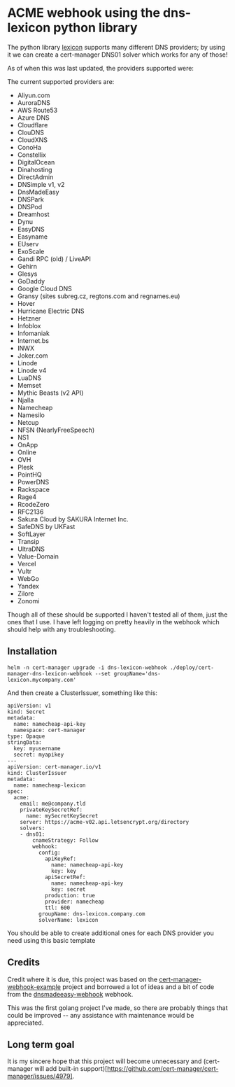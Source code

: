 # ACME webhook using the dns-lexicon python library

The python library [lexicon](https://pypi.org/project/dns-lexicon/) supports many different
DNS providers; by using it we can create a cert-manager DNS01 solver which works for any of those!

As of when this was last updated, the providers supported were:

The current supported providers are:

* Aliyun.com
* AuroraDNS
* AWS Route53
* Azure DNS
* Cloudflare
* ClouDNS
* CloudXNS
* ConoHa
* Constellix
* DigitalOcean
* Dinahosting
* DirectAdmin
* DNSimple v1, v2
* DnsMadeEasy
* DNSPark
* DNSPod
* Dreamhost
* Dynu
* EasyDNS
* Easyname
* EUserv
* ExoScale
* Gandi RPC (old) / LiveAPI
* Gehirn
* Glesys
* GoDaddy
* Google Cloud DNS
* Gransy (sites subreg.cz, regtons.com and regnames.eu)
* Hover
* Hurricane Electric DNS
* Hetzner
* Infoblox
* Infomaniak
* Internet.bs
* INWX
* Joker.com
* Linode
* Linode v4
* LuaDNS
* Memset
* Mythic Beasts (v2 API)
* Njalla
* Namecheap
* Namesilo
* Netcup
* NFSN (NearlyFreeSpeech)
* NS1
* OnApp
* Online
* OVH
* Plesk
* PointHQ
* PowerDNS
* Rackspace
* Rage4
* RcodeZero
* RFC2136
* Sakura Cloud by SAKURA Internet Inc.
* SafeDNS by UKFast
* SoftLayer
* Transip
* UltraDNS
* Value-Domain
* Vercel
* Vultr
* WebGo
* Yandex
* Zilore
* Zonomi

Though all of these should be supported I haven't tested all of them, just the
ones that I use. I have left logging on pretty heavily in the webhook which should
help with any troubleshooting.

Installation
------------

    helm -n cert-manager upgrade -i dns-lexicon-webhook ./deploy/cert-manager-dns-lexicon-webhook --set groupName='dns-lexicon.mycompany.com'

And then create a ClusterIssuer, something like this:

    apiVersion: v1
    kind: Secret
    metadata:
      name: namecheap-api-key
      namespace: cert-manager
    type: Opaque
    stringData:
      key: myusername
      secret: myapikey
    ---
    apiVersion: cert-manager.io/v1
    kind: ClusterIssuer
    metadata:
      name: namecheap-lexicon
    spec:
      acme:
        email: me@company.tld
        privateKeySecretRef:
          name: mySecretKeySecret
        server: https://acme-v02.api.letsencrypt.org/directory
        solvers:
        - dns01:
            cnameStrategy: Follow
            webhook:
              config:
                apiKeyRef:
                  name: namecheap-api-key
                  key: key
                apiSecretRef:
                  name: namecheap-api-key
                  key: secret
                production: true
                provider: namecheap
                ttl: 600
              groupName: dns-lexicon.company.com
              solverName: lexicon

You should be able to create additional ones for each DNS provider you need using this basic template

Credits
-------

Credit where it is due, this project was based on the [cert-manager-webhook-example](https://github.com/cert-manager/webhook-example)
project and borrowed a lot of ideas and a bit of code from the [dnsmadeeasy-webhook](https://github.com/k8s-at-home/dnsmadeeasy-webhook) webhook.

This was the first golang project I've made, so there are probably things that could be improved -- any assistance with maintenance would be appreciated.

Long term goal
--------------

It is my sincere hope that this project will become unnecessary and (cert-manager will add built-in support)[https://github.com/cert-manager/cert-manager/issues/4979].